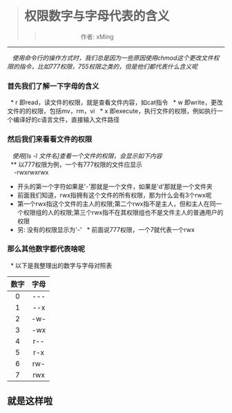 > # 权限数字与字母代表的含义
>>                        作者: xMing
---                      
&nbsp;&nbsp; *使用命令行的操作方式时，我们总是因为一些原因使用chmod这个更改文件权限的指令，比如777权限，755权限之类的，但是他们都代表什么含义呢*
 ### 首先我们了解一下字母的含义
   * r 即read，读文件的权限，就是查看文件内容，如cat指令
   * w 即write，更改文件的的权限，包括mv，rm，vi
   * x 即execute，执行文件的权限，例如执行一个编译好的c语言文件，直接输入文件路径
 ### 然后我们来看看文件的权限
 &nbsp;&nbsp; *使用[ls -l 文件名]查看一个文件的权限，会显示如下内容*  
   ** 以777权限为例，一个有777权限的文件应显示  
      -rwxrwxrwx  
   * 开头的第一个字符如果是'-'那就是一个文件，如果是'd'那就是一个文件夹
   * 前面我们知道，rwx指拥有这个文件的所有权限，那为什么会有3个rwx呢
   * 第一个rwx指这个文件的主人的权限;第二个rwx指不是主人，但和主人在同一个权限组的人的权限;第三个rwx指不在其权限组也不是文件主人的普通用户的权限
   * 另: 没有的权限显示为'-'
   * 前面说777权限，一个7就代表一个rwx
 ### 那么其他数字都代表啥呢
   * 以下是我整理出的数字与字母对照表

| 数字 | 字母 |
| :-: | :-: |
|  0  | --- |
|  1  | --x |
|  2  | -w- |
|  3  | -wx |
|  4  | r-- |
|  5  | r-x |
|  6  | rw- |
|  7  | rwx |
## 就是这样啦  
